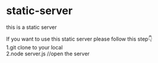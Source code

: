 # static-server
this is a static server

If you want to use this static server please follow this step👇  
1.git clone to your local   
2.node server.js //open the server   
